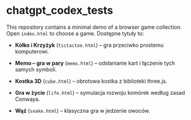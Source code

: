 # chatgpt_codex_tests

This repository contains a minimal demo of a browser game collection. Open `index.html` to choose a game. Dostępne tytuły to:

* **Kółko i Krzyżyk** (`tictactoe.html`) – gra przeciwko prostemu komputerowi.
* **Memo – gra w pary** (`memo.html`) – odsłanianie kart i łączenie tych samych symboli.

* **Kostka 3D** (`cube.html`) – obrotowa kostka z biblioteki three.js.

* **Gra w życie** (`life.html`) – symulacja rozwoju komórek według zasad Conwaya.
* **Wąż** (`snake.html`) – klasyczna gra w jedzenie owoców.
